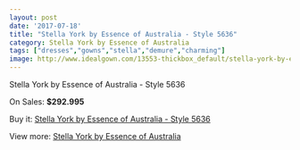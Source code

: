 ```yaml
---
layout: post
date: '2017-07-18'
title: "Stella York by Essence of Australia - Style 5636"
category: Stella York by Essence of Australia
tags: ["dresses","gowns","stella","demure","charming"]
image: http://www.idealgown.com/13553-thickbox_default/stella-york-by-essence-of-australia-style-5636.jpg
---
```

Stella York by Essence of Australia - Style 5636

On Sales: **$292.995**
<a href="https://www.idealgown.com/en/stella-york-by-essence-of-australia/5445-stella-york-by-essence-of-australia-style-5636.html"><amp-img layout="responsive" width="600" height="600" src="//www.idealgown.com/13553-thickbox_default/stella-york-by-essence-of-australia-style-5636.jpg" alt="Stella York by Essence of Australia - Style 5636 0" /></a>
<a href="https://www.idealgown.com/en/stella-york-by-essence-of-australia/5445-stella-york-by-essence-of-australia-style-5636.html"><amp-img layout="responsive" width="600" height="600" src="//www.idealgown.com/13552-thickbox_default/stella-york-by-essence-of-australia-style-5636.jpg" alt="Stella York by Essence of Australia - Style 5636 1" /></a>

Buy it: [Stella York by Essence of Australia - Style 5636](https://www.idealgown.com/en/stella-york-by-essence-of-australia/5445-stella-york-by-essence-of-australia-style-5636.html "Stella York by Essence of Australia - Style 5636")

View more: [Stella York by Essence of Australia](https://www.idealgown.com/en/79-stella-york-by-essence-of-australia "Stella York by Essence of Australia")